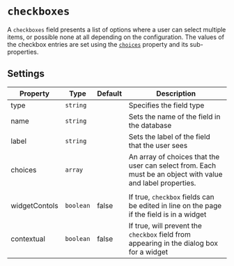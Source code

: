 # `checkboxes`

A `checkboxes` field presents a list of options where a user can select multiple items, or possible none at all depending on the configuration. The values of the checkbox entries are set using the [`choices`](../properties/choices.md) property and its sub-properties.

## Settings

|  Property | Type   | Default | Description | 
|---|---|---|---|
| type | `string` | | Specifies the field type |
| name | `string` | | Sets the name of the field in the database |
| label | `string` | | Sets the label of the field that the user sees |
| choices | `array` |  | An array of choices that the user can select from. Each must be an object with value and label properties. |  
|	|  |  |  | [**showFields**](../properties/choices.md#showfields) A sub-property of each choice, which allows additional fields to be displayed on selection |
| widgetContols | `boolean` | false | If true, `checkbox` fields can be edited in line on the page if the field is in a widget |
| contextual | `boolean` | false | If true, will prevent the `checkbox` field from appearing in the dialog box for a widget |

